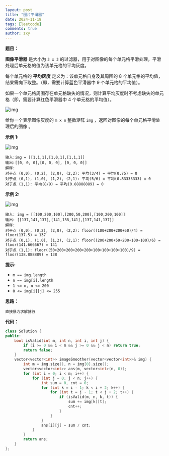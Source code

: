 ```yaml
---
layout: post
title: "图片平滑器"
date: 2024-11-18
tags: [leetcode]
comments: true
author: zxy
---
```


**题目：**

**图像平滑器** 是大小为 `3 x 3` 的过滤器，用于对图像的每个单元格平滑处理，平滑处理后单元格的值为该单元格的平均灰度。

每个单元格的 **平均灰度** 定义为：该单元格自身及其周围的 8 个单元格的平均值，结果需向下取整。（即，需要计算蓝色平滑器中 9 个单元格的平均值）。

如果一个单元格周围存在单元格缺失的情况，则计算平均灰度时不考虑缺失的单元格（即，需要计算红色平滑器中 4 个单元格的平均值）。

![img](https://assets.leetcode.com/uploads/2021/05/03/smoother-grid.jpg)

给你一个表示图像灰度的 `m x n` 整数矩阵 `img` ，返回对图像的每个单元格平滑处理后的图像 。

**示例 1:**

![img](https://assets.leetcode.com/uploads/2021/05/03/smooth-grid.jpg)

```
输入:img = [[1,1,1],[1,0,1],[1,1,1]]
输出:[[0, 0, 0],[0, 0, 0], [0, 0, 0]]
解释:
对于点 (0,0), (0,2), (2,0), (2,2): 平均(3/4) = 平均(0.75) = 0
对于点 (0,1), (1,0), (1,2), (2,1): 平均(5/6) = 平均(0.83333333) = 0
对于点 (1,1): 平均(8/9) = 平均(0.88888889) = 0
```

**示例 2:**

![img](https://assets.leetcode.com/uploads/2021/05/03/smooth2-grid.jpg)

```
输入: img = [[100,200,100],[200,50,200],[100,200,100]]
输出: [[137,141,137],[141,138,141],[137,141,137]]
解释:
对于点 (0,0), (0,2), (2,0), (2,2): floor((100+200+200+50)/4) = floor(137.5) = 137
对于点 (0,1), (1,0), (1,2), (2,1): floor((200+200+50+200+100+100)/6) = floor(141.666667) = 141
对于点 (1,1): floor((50+200+200+200+200+100+100+100+100)/9) = floor(138.888889) = 138
```

**提示:**

- `m == img.length`
- `n == img[i].length`
- `1 <= m, n <= 200`
- `0 <= img[i][j] <= 255`

**思路：**

```
直接暴力求解就行
```

**代码：**

```cpp
class Solution {
public:
    bool isValid(int m, int n, int i, int j) {
        if (i >= 0 && i < m && j >= 0 && j < n) return true;
        return false;
    }
    vector<vector<int>> imageSmoother(vector<vector<int>>& img) {
        int m = img.size(), n = img[0].size();
        vector<vector<int>> ans(m, vector<int>(n, 0));
        for (int i = 0; i < m; i++) {
            for (int j = 0; j < n; j++) {
                int sum = 0, cnt = 0;
                for (int k = i - 1; k < i + 2; k++) {
                    for (int t = j - 1; t < j + 2; t++) {
                        if (isValid(m, n, k, t)) {
                            sum += img[k][t];
                            cnt++;
                        }
                    }
                }
                ans[i][j] = sum / cnt;
            }
        }
        return ans;
    }
};
```
